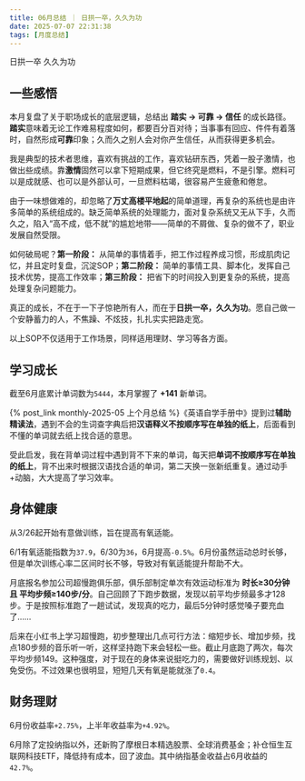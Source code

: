 ```yaml
---
title: 06月总结 ｜ 日拱一卒，久久为功
date: 2025-07-07 22:31:38
tags: [月度总结]
---
```

日拱一卒 久久为功

## 一些感悟

本月复盘了关于职场成长的底层逻辑，总结出 **踏实 -> 可靠 -> 信任** 的成长路径。**踏实**意味着无论工作难易程度如何，都要百分百对待；当事事有回应、件件有着落时，自然形成**可靠**印象；久而久之别人会对你产生信任，从而获得更多机会。

我是典型的技术者思维，喜欢有挑战的工作，喜欢钻研东西，凭着一股子激情，也做出些成绩。靠**激情**固然可以拿下短期成果，但它终究是燃料，不是引擎。燃料可以是成就感、也可以是外部认可，一旦燃料枯竭，很容易产生疲惫和倦怠。

由于一味想做难的，却忽略了**万丈高楼平地起**的简单道理，再复杂的系统也是由许多简单的系统组成的。缺乏简单系统的处理能力，面对复杂系统又无从下手，久而久之，陷入“高不成，低不就”的尴尬地带——简单的不屑做、复杂的做不了，职业发展自然受限。

如何破局呢？**第一阶段：** 从简单的事情着手，把工作过程养成习惯，形成肌肉记忆，并且定时复盘，沉淀SOP；**第二阶段：** 简单的事情工具、脚本化，发挥自己技术优势，提高工作效率；**第三阶段：** 把省下的时间投入到更复杂的系统，提高处理复杂问题能力。

真正的成长，不在于一下子惊艳所有人，而在于**日拱一卒，久久为功**。愿自己做一个安静蓄力的人，不焦躁、不炫技，扎扎实实把路走宽。

以上SOP不仅适用于工作场景，同样适用理财、学习等各方面。

## 学习成长

截至6月底累计单词数为`5444`，本月掌握了 **+141** 新单词。

{% post_link monthly-2025-05 上个月总结 %}《英语自学手册中》提到过**辅助精读法**，遇到不会的生词查字典后把**汉语释义不按顺序写在单独的纸上**，后面看到不懂的单词就去纸上找合适的意思。

受此启发，我在背单词过程中遇到背不下来的单词，每天把**单词不按顺序写在单独的纸上**，背不出来时根据汉语找合适的单词，第二天换一张新纸重复。通过动手+动脑，大大提高了学习效率。


## 身体健康

从3/26起开始有意做训练，旨在提高有氧适能。

6/1有氧适能指数为`37.9`，6/30为`36`，6月提高`-0.5%`。6月份虽然运动总时长够，但是单次训练心率二区间时长不够，导致对有氧适能提升帮助不大。

月底报名参加公司超慢跑俱乐部，俱乐部制定单次有效运动标准为 **时长≥30分钟 且 平均步频≥140步/分**。自己回顾了下跑步数据，发现以前平均步频最多才128步。于是按照标准跑了一趟试试，发现真的吃力，最后5分钟时感觉嗓子要充血了……

后来在小红书上学习超慢跑，初步整理出几点可行方法：缩短步长、增加步频，找点180步频的音乐听一听，这样坚持跑下来会轻松一些。截止月底跑了两次，每次平均步频149。这种强度，对于现在的身体来说挺吃力的，需要做好训练规划、以免受伤。不过效果也很明显，短短几天有氧是能就涨了`0.4`。

## 财务理财

6月份收益率`+2.75%`，上半年收益率为`+4.92%`。

6月除了定投纳指以外，还新购了摩根日本精选股票、全球消费基金；补仓恒生互联网科技ETF，降低持有成本，回了波血。其中纳指基金收益占6月收益的`42.7%`。

